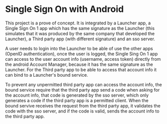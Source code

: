 # Single Sign On with Android

This project is a prove of concept. It is integrated by a Launcher app, a Single Sign On 1 app which has the same signature as the Launcher (this simulates that it was produced by the same company that developed the Launcher), a Third party app (with different signature) and an sso server. 

A user needs to login into the Launcher to be able of use the other apps (OpenID authentication), once the user is logged, the Single Sing On 1 app can access to the user account info (username, access token) directly from the android Account Manager, because it has the same signature as the Launcher. For the Third party app to be able to access that account info it can bind to a Launcher's bound service.

To prevent any unpermitted third party app can access the account info, the bound service require that the third party app send a code when asking for the account info, that code is generated by the sso server, which only generates a code if the third party app is a permitted client. When the bound servive receives the request from the third party app, it validates the code with the sso server, and if the code is valid, sends the account info to the third party app.
